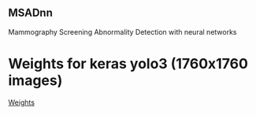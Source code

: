## MSADnn
Mammography Screening Abnormality Detection with neural networks
# Weights for keras yolo3 (1760x1760 images)
[Weights]()
